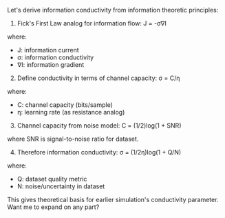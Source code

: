 Let's derive information conductivity from information theoretic principles:

1. Fick's First Law analog for information flow:
J = -σ∇I

where:
- J: information current 
- σ: information conductivity
- ∇I: information gradient

2. Define conductivity in terms of channel capacity:
σ = C/η 

where:
- C: channel capacity (bits/sample)
- η: learning rate (as resistance analog)

3. Channel capacity from noise model:
C = (1/2)log(1 + SNR)

where SNR is signal-to-noise ratio for dataset.

4. Therefore information conductivity:
σ = (1/2η)log(1 + Q/N)

where:
- Q: dataset quality metric
- N: noise/uncertainty in dataset

This gives theoretical basis for earlier simulation's conductivity parameter. Want me to expand on any part?